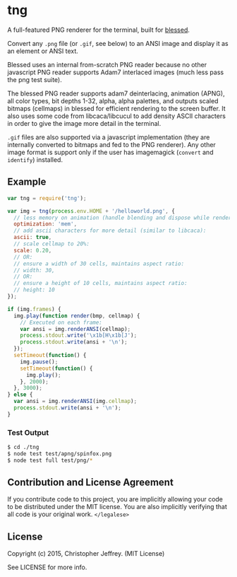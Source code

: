 # tng

A full-featured PNG renderer for the terminal, built for [blessed][blessed].

Convert any `.png` file (or `.gif`, see below) to an ANSI image and display it
as an element or ANSI text.

Blessed uses an internal from-scratch PNG reader because no other javascript
PNG reader supports Adam7 interlaced images (much less pass the png test
suite).

The blessed PNG reader supports adam7 deinterlacing, animation (APNG), all
color types, bit depths 1-32, alpha, alpha palettes, and outputs scaled bitmaps
(cellmaps) in blessed for efficient rendering to the screen buffer. It also
uses some code from libcaca/libcucul to add density ASCII characters in order
to give the image more detail in the terminal.

`.gif` files are also supported via a javascript implementation (they are
internally converted to bitmaps and fed to the PNG renderer). Any other image
format is support only if the user has imagemagick (`convert` and `identify`)
installed.


## Example

``` js
var tng = require('tng');

var img = tng(process.env.HOME + '/helloworld.png', {
  // less memory on animation (handle blending and dispose while rendering):
  optimization: 'mem',
  // add ascii characters for more detail (similar to libcaca):
  ascii: true,
  // scale cellmap to 20%:
  scale: 0.20,
  // OR:
  // ensure a width of 30 cells, maintains aspect ratio:
  // width: 30,
  // OR:
  // ensure a height of 10 cells, maintains aspect ratio:
  // height: 10
});

if (img.frames) {
  img.play(function render(bmp, cellmap) {
    // Executed on each frame:
    var ansi = img.renderANSI(cellmap);
    process.stdout.write('\x1b[H\x1b[J');
    process.stdout.write(ansi + '\n');
  });
  setTimeout(function() {
    img.pause();
    setTimeout(function() {
      img.play();
    }, 2000);
  }, 3000);
} else {
  var ansi = img.renderANSI(img.cellmap);
  process.stdout.write(ansi + '\n');
}
```


### Test Output

``` bash
$ cd ./tng
$ node test test/apng/spinfox.png
$ node test full test/png/*
```


## Contribution and License Agreement

If you contribute code to this project, you are implicitly allowing your code
to be distributed under the MIT license. You are also implicitly verifying that
all code is your original work. `</legalese>`


## License

Copyright (c) 2015, Christopher Jeffrey. (MIT License)

See LICENSE for more info.

[blessed]: https://github.com/chjj/blessed
